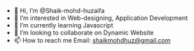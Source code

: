- 👋 Hi, I’m @Shaik-mohd-huzaifa
- 👀 I’m interested in Web-designing, Application Development
- 🌱 I’m currently learning Javascript
- 💞️ I’m looking to collaborate on Dynamic Website
- 📫 How to reach me Email: shaikmohdhuz@gmail.com

<!---
Shaik-mohd-huzaifa/Shaik-mohd-huzaifa is a ✨ special ✨ repository because its `README.md` (this file) appears on your GitHub profile.
You can click the Preview link to take a look at your changes.
--->
